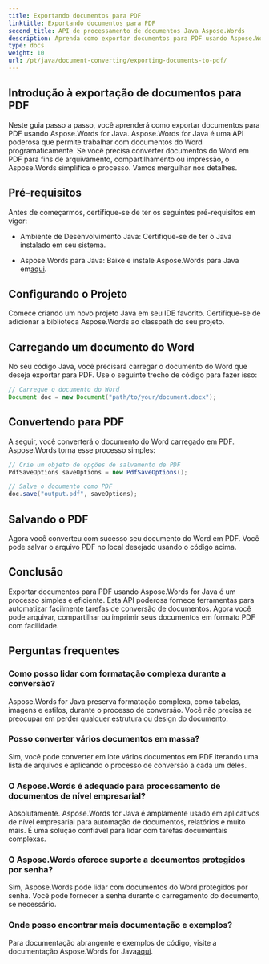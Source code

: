```yaml
---
title: Exportando documentos para PDF
linktitle: Exportando documentos para PDF
second_title: API de processamento de documentos Java Aspose.Words
description: Aprenda como exportar documentos para PDF usando Aspose.Words for Java. Este guia passo a passo simplifica o processo para uma conversão perfeita de documentos.
type: docs
weight: 10
url: /pt/java/document-converting/exporting-documents-to-pdf/
---
```


## Introdução à exportação de documentos para PDF

Neste guia passo a passo, você aprenderá como exportar documentos para PDF usando Aspose.Words for Java. Aspose.Words for Java é uma API poderosa que permite trabalhar com documentos do Word programaticamente. Se você precisa converter documentos do Word em PDF para fins de arquivamento, compartilhamento ou impressão, o Aspose.Words simplifica o processo. Vamos mergulhar nos detalhes.

## Pré-requisitos

Antes de começarmos, certifique-se de ter os seguintes pré-requisitos em vigor:

- Ambiente de Desenvolvimento Java: Certifique-se de ter o Java instalado em seu sistema.

-  Aspose.Words para Java: Baixe e instale Aspose.Words para Java em[aqui](https://releases.aspose.com/words/java/).

## Configurando o Projeto

Comece criando um novo projeto Java em seu IDE favorito. Certifique-se de adicionar a biblioteca Aspose.Words ao classpath do seu projeto.

## Carregando um documento do Word

No seu código Java, você precisará carregar o documento do Word que deseja exportar para PDF. Use o seguinte trecho de código para fazer isso:

```java
// Carregue o documento do Word
Document doc = new Document("path/to/your/document.docx");
```

## Convertendo para PDF

A seguir, você converterá o documento do Word carregado em PDF. Aspose.Words torna esse processo simples:

```java
// Crie um objeto de opções de salvamento de PDF
PdfSaveOptions saveOptions = new PdfSaveOptions();

// Salve o documento como PDF
doc.save("output.pdf", saveOptions);
```

## Salvando o PDF

Agora você converteu com sucesso seu documento do Word em PDF. Você pode salvar o arquivo PDF no local desejado usando o código acima.

## Conclusão

Exportar documentos para PDF usando Aspose.Words for Java é um processo simples e eficiente. Esta API poderosa fornece ferramentas para automatizar facilmente tarefas de conversão de documentos. Agora você pode arquivar, compartilhar ou imprimir seus documentos em formato PDF com facilidade.

## Perguntas frequentes

### Como posso lidar com formatação complexa durante a conversão?

Aspose.Words for Java preserva formatação complexa, como tabelas, imagens e estilos, durante o processo de conversão. Você não precisa se preocupar em perder qualquer estrutura ou design do documento.

### Posso converter vários documentos em massa?

Sim, você pode converter em lote vários documentos em PDF iterando uma lista de arquivos e aplicando o processo de conversão a cada um deles.

### O Aspose.Words é adequado para processamento de documentos de nível empresarial?

Absolutamente. Aspose.Words for Java é amplamente usado em aplicativos de nível empresarial para automação de documentos, relatórios e muito mais. É uma solução confiável para lidar com tarefas documentais complexas.

### O Aspose.Words oferece suporte a documentos protegidos por senha?

Sim, Aspose.Words pode lidar com documentos do Word protegidos por senha. Você pode fornecer a senha durante o carregamento do documento, se necessário.

### Onde posso encontrar mais documentação e exemplos?

 Para documentação abrangente e exemplos de código, visite a documentação Aspose.Words for Java[aqui](https://reference.aspose.com/words/java/).